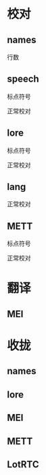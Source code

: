 # 校对
## names
行数
## speech
标点符号

正常校对
## lore
标点符号

正常校对
## lang
正常校对
## METT
标点符号

正常校对
# 翻译
## MEI
# 收拢
## names
## lore
## MEI
## METT
## LotRTC
